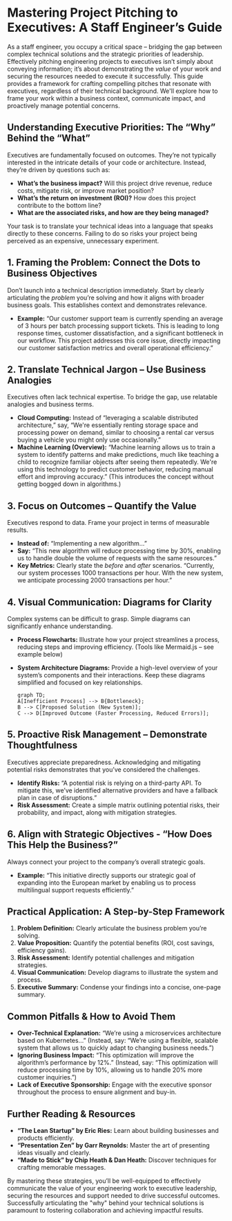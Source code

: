 # Mastering Project Pitching to Executives: A Staff Engineer’s Guide

As a staff engineer, you occupy a critical space – bridging the gap between complex technical solutions and the strategic priorities of leadership. Effectively pitching engineering projects to executives isn’t simply about conveying information; it’s about demonstrating the _value_ of your work and securing the resources needed to execute it successfully. This guide provides a framework for crafting compelling pitches that resonate with executives, regardless of their technical background. We'll explore how to frame your work within a business context, communicate impact, and proactively manage potential concerns.

## Understanding Executive Priorities: The “Why” Behind the “What”

Executives are fundamentally focused on outcomes. They’re not typically interested in the intricate details of your code or architecture. Instead, they’re driven by questions such as:

- **What’s the business impact?** Will this project drive revenue, reduce costs, mitigate risk, or improve market position?
- **What’s the return on investment (ROI)?** How does this project contribute to the bottom line?
- **What are the associated risks, and how are they being managed?**

Your task is to translate your technical ideas into a language that speaks directly to these concerns. Failing to do so risks your project being perceived as an expensive, unnecessary experiment.

## 1. Framing the Problem: Connect the Dots to Business Objectives

Don’t launch into a technical description immediately. Start by clearly articulating the _problem_ you’re solving and how it aligns with broader business goals. This establishes context and demonstrates relevance.

- **Example:** “Our customer support team is currently spending an average of 3 hours per batch processing support tickets. This is leading to long response times, customer dissatisfaction, and a significant bottleneck in our workflow. This project addresses this core issue, directly impacting our customer satisfaction metrics and overall operational efficiency.”

## 2. Translate Technical Jargon – Use Business Analogies

Executives often lack technical expertise. To bridge the gap, use relatable analogies and business terms.

- **Cloud Computing:** Instead of “leveraging a scalable distributed architecture,” say, “We're essentially renting storage space and processing power on demand, similar to choosing a rental car versus buying a vehicle you might only use occasionally.”
- **Machine Learning (Overview):** “Machine learning allows us to train a system to identify patterns and make predictions, much like teaching a child to recognize familiar objects after seeing them repeatedly. We're using this technology to predict customer behavior, reducing manual effort and improving accuracy.” (This introduces the concept without getting bogged down in algorithms.)

## 3. Focus on Outcomes – Quantify the Value

Executives respond to data. Frame your project in terms of measurable results.

- **Instead of:** “Implementing a new algorithm…”
- **Say:** “This new algorithm will reduce processing time by 30%, enabling us to handle double the volume of requests with the same resources.”
- **Key Metrics:** Clearly state the _before_ and _after_ scenarios. “Currently, our system processes 1000 transactions per hour. With the new system, we anticipate processing 2000 transactions per hour.”

## 4. Visual Communication: Diagrams for Clarity

Complex systems can be difficult to grasp. Simple diagrams can significantly enhance understanding.

- **Process Flowcharts:** Illustrate how your project streamlines a process, reducing steps and improving efficiency. (Tools like Mermaid.js – see example below)
- **System Architecture Diagrams:** Provide a high-level overview of your system’s components and their interactions. Keep these diagrams simplified and focused on key relationships.

  ```mermaid
  graph TD;
  A[Inefficient Process] --> B{Bottleneck};
  B --> C[Proposed Solution (New System)];
  C --> D[Improved Outcome (Faster Processing, Reduced Errors)];
  ```

## 5. Proactive Risk Management – Demonstrate Thoughtfulness

Executives appreciate preparedness. Acknowledging and mitigating potential risks demonstrates that you’ve considered the challenges.

- **Identify Risks:** “A potential risk is relying on a third-party API. To mitigate this, we’ve identified alternative providers and have a fallback plan in case of disruptions.”
- **Risk Assessment:** Create a simple matrix outlining potential risks, their probability, and impact, along with mitigation strategies.

## 6. Align with Strategic Objectives - “How Does This Help the Business?”

Always connect your project to the company’s overall strategic goals.

- **Example:** “This initiative directly supports our strategic goal of expanding into the European market by enabling us to process multilingual support requests efficiently.”

## Practical Application: A Step-by-Step Framework

1.  **Problem Definition:** Clearly articulate the business problem you’re solving.
2.  **Value Proposition:** Quantify the potential benefits (ROI, cost savings, efficiency gains).
3.  **Risk Assessment:** Identify potential challenges and mitigation strategies.
4.  **Visual Communication:** Develop diagrams to illustrate the system and process.
5.  **Executive Summary:** Condense your findings into a concise, one-page summary.

## Common Pitfalls & How to Avoid Them

- **Over-Technical Explanation:** “We’re using a microservices architecture based on Kubernetes…” (Instead, say: “We’re using a flexible, scalable system that allows us to quickly adapt to changing business needs.”)
- **Ignoring Business Impact:** “This optimization will improve the algorithm’s performance by 12%.” (Instead, say: “This optimization will reduce processing time by 10%, allowing us to handle 20% more customer inquiries.”)
- **Lack of Executive Sponsorship:** Engage with the executive sponsor throughout the process to ensure alignment and buy-in.

## Further Reading & Resources

- **“The Lean Startup” by Eric Ries:** Learn about building businesses and products efficiently.
- **“Presentation Zen” by Garr Reynolds:** Master the art of presenting ideas visually and clearly.
- **“Made to Stick” by Chip Heath & Dan Heath:** Discover techniques for crafting memorable messages.

By mastering these strategies, you’ll be well-equipped to effectively communicate the value of your engineering work to executive leadership, securing the resources and support needed to drive successful outcomes. Successfully articulating the "why" behind your technical solutions is paramount to fostering collaboration and achieving impactful results.

```

```
